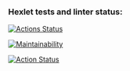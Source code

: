 ### Hexlet tests and linter status:
[![Actions Status](https://github.com/paskag/python-project-lvl1/workflows/hexlet-check/badge.svg)](https://github.com/paskag/python-project-lvl1/actions)

[![Maintainability](https://api.codeclimate.com/v1/badges/a99a88d28ad37a79dbf6/maintainability)](https://codeclimate.com/github/codeclimate/codeclimate/maintainability)


[![Action Status](https://github.com/paskag/python-project-lvl1/workflows/pyci/badge.svg)](https://github.com/paskag/python-project-lvl1/actions)
